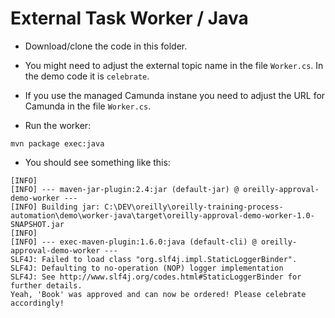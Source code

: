 # External Task Worker / Java

* Download/clone the code in this folder.

* You might need to adjust the external topic name in the file `Worker.cs`. In the demo code it is `celebrate`.
* If you use the managed Camunda instane you need to adjust the URL for Camunda in the file `Worker.cs`.

* Run the worker:

```
mvn package exec:java
```

* You should see something like this:

```
[INFO]
[INFO] --- maven-jar-plugin:2.4:jar (default-jar) @ oreilly-approval-demo-worker ---
[INFO] Building jar: C:\DEV\oreilly\oreilly-training-process-automation\demo\worker-java\target\oreilly-approval-demo-worker-1.0-SNAPSHOT.jar
[INFO]
[INFO] --- exec-maven-plugin:1.6.0:java (default-cli) @ oreilly-approval-demo-worker ---
SLF4J: Failed to load class "org.slf4j.impl.StaticLoggerBinder".
SLF4J: Defaulting to no-operation (NOP) logger implementation
SLF4J: See http://www.slf4j.org/codes.html#StaticLoggerBinder for further details.
Yeah, 'Book' was approved and can now be ordered! Please celebrate accordingly!
```